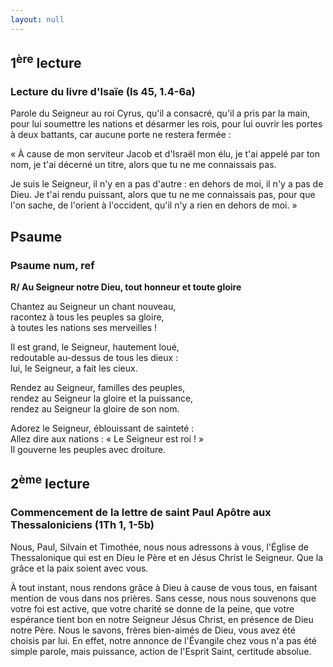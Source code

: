 ```yaml
---
layout: null
---
```

## 1<sup>ère</sup> lecture

### Lecture du livre d'Isaïe (Is 45, 1.4-6a)

Parole du Seigneur au roi Cyrus, qu'il a consacré, qu'il a pris par la main, pour lui soumettre les nations et désarmer les rois, pour lui ouvrir les portes à deux battants, car aucune porte ne restera fermée :

« À cause de mon serviteur Jacob et d'Israël mon élu, je t'ai appelé par ton nom, je t'ai décerné un titre, alors que tu ne me connaissais pas.

Je suis le Seigneur, il n'y en a pas d'autre : en dehors de moi, il n'y a pas de Dieu. Je t'ai rendu puissant, alors que tu ne me connaissais pas, pour que l'on sache, de l'orient à l'occident, qu'il n'y a rien en dehors de moi. »

## Psaume

### Psaume num, ref

**R/ Au Seigneur notre Dieu, tout honneur et toute gloire**

Chantez au Seigneur un chant nouveau,  
racontez à tous les peuples sa gloire,  
à toutes les nations ses merveilles !  

Il est grand, le Seigneur, hautement loué,  
redoutable au-dessus de tous les dieux :  
lui, le Seigneur, a fait les cieux.  

Rendez au Seigneur, familles des peuples,  
rendez au Seigneur la gloire et la puissance,  
rendez au Seigneur la gloire de son nom.  

Adorez le Seigneur, éblouissant de sainteté :  
Allez dire aux nations : « Le Seigneur est roi ! »  
Il gouverne les peuples avec droiture.

## 2<sup>ème</sup> lecture

### Commencement de la lettre de saint Paul Apôtre aux Thessaloniciens (1Th 1, 1-5b)

Nous, Paul, Silvain et Timothée, nous nous adressons à vous, l'Église de Thessalonique qui est en Dieu le Père et en Jésus Christ le Seigneur. Que la grâce et la paix soient avec vous.

À tout instant, nous rendons grâce à Dieu à cause de vous tous, en faisant mention de vous dans nos prières. Sans cesse, nous nous souvenons que votre foi est active, que votre charité se donne de la peine, que votre espérance tient bon en notre Seigneur Jésus Christ, en présence de Dieu notre Père. Nous le savons, frères bien-aimés de Dieu, vous avez été choisis par lui. En effet, notre annonce de l'Évangile chez vous n'a pas été simple parole, mais puissance, action de l'Esprit Saint, certitude absolue.
